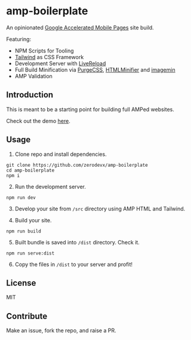 # amp-boilerplate

An opinionated [Google Accelerated Mobile Pages](https://www.ampproject.org/) site build.

Featuring:

* NPM Scripts for Tooling
* [Tailwind](https://tailwindcss.com/) as CSS Framework
* Development Server with [LiveReload](https://github.com/livereload/livereload-js)
* Full Build Minification via [PurgeCSS](https://github.com/FullHuman/purgecss), [HTMLMinifier](https://github.com/kangax/html-minifier) and [imagemin](https://github.com/imagemin/imagemin)
* AMP Validation


## Introduction

This is meant to be a starting point for building full AMPed websites.

Check out the demo [here](https://zerodevx.github.io/amp-boilerplate/dist/).


## Usage

1. Clone repo and install dependencies.

```
git clone https://github.com/zerodevx/amp-boilerplate
cd amp-boilerplate
npm i
```

2. Run the development server.

```
npm run dev
```

3. Develop your site from `/src` directory using AMP HTML and Tailwind.

4. Build your site.

```
npm run build
```

5. Built bundle is saved into `/dist` directory. Check it.

```
npm run serve:dist
```

6. Copy the files in `/dist` to your server and profit!


## License

MIT


## Contribute

Make an issue, fork the repo, and raise a PR.


